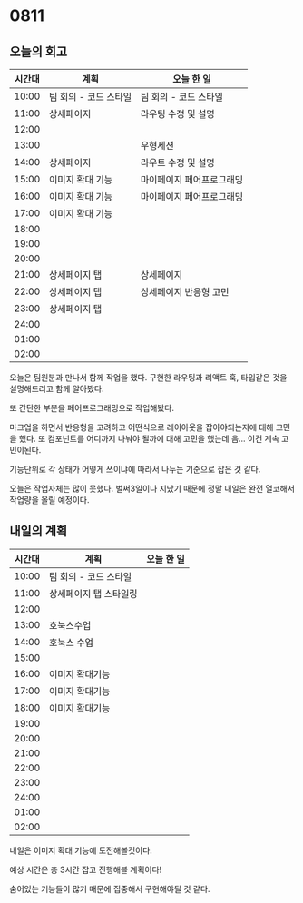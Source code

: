 # 0811

## 오늘의 회고

| 시간대 | 계획                  | 오늘 한 일                |
| ------ | --------------------- | ------------------------- |
| 10:00  | 팀 회의 - 코드 스타일 | 팀 회의 - 코드 스타일     |
| 11:00  | 상세페이지            | 라우팅 수정 및 설명       |
| 12:00  |                       |                           |
| 13:00  |                       | 우형세션                  |
| 14:00  | 상세페이지            | 라우트 수정 및 설명       |
| 15:00  | 이미지 확대 기능      | 마이페이지 페어프로그래밍 |
| 16:00  | 이미지 확대 기능      | 마이페이지 페어프로그래밍 |
| 17:00  | 이미지 확대 기능      |                           |
| 18:00  |                       |                           |
| 19:00  |                       |                           |
| 20:00  |                       |                           |
| 21:00  | 상세페이지 탭         | 상세페이지                |
| 22:00  | 상세페이지 탭         | 상세페이지 반응형 고민    |
| 23:00  | 상세페이지 탭         |                           |
| 24:00  |                       |                           |
| 01:00  |                       |                           |
| 02:00  |                       |                           |

오늘은 팀원분과 만나서 함께 작업을 했다. 구현한 라우팅과 리액트 훅, 타입같은 것을 설명해드리고 함께 알아봤다.

또 간단한 부분을 페어프로그래밍으로 작업해봤다.

마크업을 하면서 반응형을 고려하고 어떤식으로 레이아웃을 잡아야되는지에 대해 고민을 했다. 또 컴포넌트를 어디까지 나눠야 될까에 대해 고민을 했는데 음... 이건 계속 고민이된다.

기능단위로 각 상태가 어떻게 쓰이냐에 따라서 나누는 기준으로 잡은 것 같다.

오늘은 작업자체는 많이 못했다. 벌써3일이나 지났기 때문에 정말 내일은 완전 열코해서 작업량을 올릴 예정이다.

## 내일의 계획

| 시간대 | 계획                   | 오늘 한 일 |
| ------ | ---------------------- | ---------- |
| 10:00  | 팀 회의 - 코드 스타일  |            |
| 11:00  | 상세페이지 탭 스타일링 |            |
| 12:00  |                        |            |
| 13:00  | 호눅스수업             |            |
| 14:00  | 호눅스 수업            |            |
| 15:00  |                        |            |
| 16:00  | 이미지 확대기능        |            |
| 17:00  | 이미지 확대기능        |            |
| 18:00  | 이미지 확대기능        |            |
| 19:00  |                        |            |
| 20:00  |                        |            |
| 21:00  |                        |            |
| 22:00  |                        |            |
| 23:00  |                        |            |
| 24:00  |                        |            |
| 01:00  |                        |            |
| 02:00  |                        |            |



내일은 이미지 확대 기능에 도전해볼것이다. 

예상 시간은 총 3시간 잡고 진행해볼 계획이다!

숨어있는 기능들이 많기 때문에 집중해서 구현해야될 것 같다. 